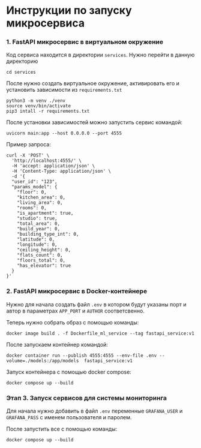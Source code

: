 # Инструкции по запуску микросервиса

### 1. FastAPI микросервис в виртуальном окружение

Код сервиса находится в директории ```services```. Нужно перейти в данную директорию 

```
cd services
```

После нужно создать виртуальное окружение, активировать его и установить зависимости из ```requirements.txt```
```
python3 -m venv ./venv
source venv/bin/activate
pip3 intall -r requirements.txt
```

После установки зависимостей можно запустить сервис командой:

```
uvicorn main:app --host 0.0.0.0 --port 4555
```

Пример запроса:
```
curl -X 'POST' \
  'http://localhost:4555/' \
  -H 'accept: application/json' \
  -H 'Content-Type: application/json' \
  -d '{
  "user_id": "123",
  "params_model": {
    "floor": 0,
    "kitchen_area": 0,
    "living_area": 0,
    "rooms": 0,
    "is_apartment": true,
    "studio": true,
    "total_area": 0,
    "build_year": 0,
    "building_type_int": 0,
    "latitude": 0,
    "longitude": 0,
    "ceiling_height": 0,
    "flats_count": 0,
    "floors_total": 0,
    "has_elevator": true
  }
}'
```

### 2. FastAPI микросервис в Docker-контейнере

Нужно для начала создать файл ```.env``` в котором будут указаны порт и автор в параметрах ```APP_PORT``` и ```AUTHOR``` соответсвенно.


Теперь нужно собрать образ с помощью команды:
```
docker image build . -f Dockerfile_ml_service --tag fastapi_service:v1
```

После запускаем контейнер командой:
```
docker container run --publish 4555:4555 --env-file .env --volume=./models:/app/models  fastapi_service:v1
```


Запуск контейнера с помощью docker compose:
```
docker compose up --build
```

### Этап 3. Запуск сервисов для системы мониторинга

Для начала нужно добавить в файл ```.env``` переменные ```GRAFANA_USER``` и ```GRAFANA_PASS``` с именем пользователя и паролем.

После запустить все с помощью команды:
```
docker compose up --build
```